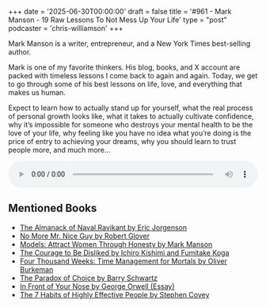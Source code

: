 +++
date = '2025-06-30T00:00:00'
draft = false
title = '#961 - Mark Manson - 19 Raw Lessons To Not Mess Up Your Life'
type = "post"
podcaster = 'chris-williamson'
+++

Mark Manson is a writer, entrepreneur, and a New York Times best-selling author.

Mark is one of my favorite thinkers. His blog, books, and X account are packed with timeless lessons I come back to again and again. Today, we get to go through some of his best lessons on life, love, and everything that makes us human.

Expect to learn how to actually stand up for yourself, what the real process of personal growth looks like,  what it takes to actually cultivate confidence, why it’s impossible for someone who destroys your mental health to be the love of your life, why feeling like you have no idea what you’re doing is the price of entry to achieving your dreams, why you should learn to trust people more, and much more...

<audio controls style="width: 100%; max-width: 800px;">
  <source src="https://pdst.fm/e/chrt.fm/track/G454/prfx.byspotify.com/e/traffic.megaphone.fm/SIXMSB3851122707.mp3?updated=1751259946" type="audio/mpeg">
  Your browser does not support the audio element.
</audio>

## Mentioned Books

- [The Almanack of Naval Ravikant by Eric Jorgenson](https://www.amazon.com/s?k=The+Almanack+of+Naval+Ravikant+by+Eric+Jorgenson&tag=podcaststoboo-20)
- [No More Mr. Nice Guy by Robert Glover](https://www.amazon.com/s?k=No+More+Mr.+Nice+Guy+by+Robert+Glover&tag=podcaststoboo-20)
- [Models: Attract Women Through Honesty by Mark Manson](https://www.amazon.com/s?k=Models:+Attract+Women+Through+Honesty+by+Mark+Manson&tag=podcaststoboo-20)
- [The Courage to Be Disliked by Ichiro Kishimi and Fumitake Koga](https://www.amazon.com/s?k=The+Courage+to+Be+Disliked+by+Ichiro+Kishimi+and+Fumitake+Koga&tag=podcaststoboo-20)
- [Four Thousand Weeks: Time Management for Mortals by Oliver Burkeman](https://www.amazon.com/s?k=Four+Thousand+Weeks:+Time+Management+for+Mortals+by+Oliver+Burkeman&tag=podcaststoboo-20)
- [The Paradox of Choice by Barry Schwartz](https://www.amazon.com/s?k=The+Paradox+of+Choice+by+Barry+Schwartz&tag=podcaststoboo-20)
- [In Front of Your Nose by George Orwell (Essay)](https://www.amazon.com/s?k=In+Front+of+Your+Nose+by+George+Orwell+(Essay)&tag=podcaststoboo-20)
- [The 7 Habits of Highly Effective People by Stephen Covey](https://www.amazon.com/s?k=The+7+Habits+of+Highly+Effective+People+by+Stephen+Covey&tag=podcaststoboo-20)